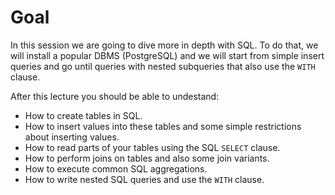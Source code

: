 # Goal

In this session we are going to dive more in depth with SQL. To do that, we
will install a popular DBMS (PostgreSQL) and we will start from simple insert
queries and go until queries with nested subqueries that also use the `WITH`
clause.

After this lecture you should be able to undestand:
  * How to create tables in SQL.
  * How to insert values into these tables and some simple restrictions about inserting values.
  * How to read parts of your tables using the SQL `SELECT` clause.
  * How to perform joins on tables and also some join variants.
  * How to execute common SQL aggregations.
  * How to write nested SQL queries and use the `WITH` clause.
